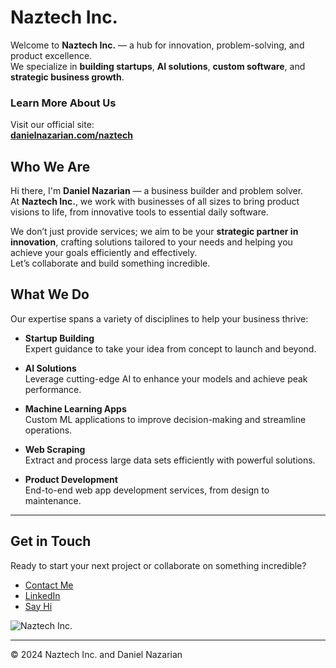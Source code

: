 # Naztech Inc.

Welcome to **Naztech Inc.** — a hub for innovation, problem-solving, and product excellence.  
We specialize in **building startups**, **AI solutions**, **custom software**, and **strategic business growth**.

### Learn More About Us  
Visit our official site:  
[**danielnazarian.com/naztech**](https://danielnazarian.com/naztech)



## Who We Are  

Hi there, I'm **Daniel Nazarian** — a business builder and problem solver.  
At **Naztech Inc.**, we work with businesses of all sizes to bring product visions to life, from innovative tools to essential daily software.

We don’t just provide services; we aim to be your **strategic partner in innovation**, crafting solutions tailored to your needs and helping you achieve your goals efficiently and effectively.  
Let’s collaborate and build something incredible.  



## What We Do  

Our expertise spans a variety of disciplines to help your business thrive:

- **Startup Building**  
  Expert guidance to take your idea from concept to launch and beyond.  

- **AI Solutions**  
  Leverage cutting-edge AI to enhance your models and achieve peak performance.  

- **Machine Learning Apps**  
  Custom ML applications to improve decision-making and streamline operations.  

- **Web Scraping**  
  Extract and process large data sets efficiently with powerful solutions.  

- **Product Development**  
  End-to-end web app development services, from design to maintenance.  
  

---

## Get in Touch  

Ready to start your next project or collaborate on something incredible?  
- [Contact Me](https://danielnazarian.com/naztech#contact)  
- [LinkedIn](https://www.linkedin.com/in/danielnazarian)  
- [Say Hi](mailto:daniel@danielnazarian.com)  



![Naztech Inc.](https://1.gravatar.com/avatar/66dee577a79dae0c6516514b921c420bd4ba4bb9aeb171a2ed3cc338daed64c2?size=512)  

---

© 2024 Naztech Inc. and Daniel Nazarian  
